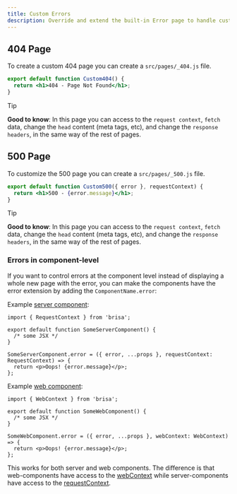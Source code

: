 ```yaml
---
title: Custom Errors
description: Override and extend the built-in Error page to handle custom errors.
---
```


## 404 Page

To create a custom 404 page you can create a `src/pages/_404.js` file.

```jsx filename="src/pages/_404.js"
export default function Custom404() {
  return <h1>404 - Page Not Found</h1>;
}
```

> [!TIP] 
> **Good to know**: In this page you can access to the `request context`, `fetch` data, change the `head` content (meta tags, etc), and change the `response headers`, in the same way of the rest of pages.

## 500 Page

To customize the 500 page you can create a `src/pages/_500.js` file.

```jsx filename="src/pages/_500.js"
export default function Custom500({ error }, requestContext) {
  return <h1>500 - {error.message}</h1>;
}
```

> [!TIP] 
> **Good to know**: In this page you can access to the `request context`, `fetch` data, change the `head` content (meta tags, etc), and change the `response headers`, in the same way of the rest of pages.

### Errors in component-level

If you want to control errors at the component level instead of displaying a whole new page with the error, you can make the components have the error extension by adding the `ComponentName.error`:

Example [server component](/docs/components-details/server-components):
```tsx
import { RequestContext } from 'brisa';

export default function SomeServerComponent() {
  /* some JSX */
}

SomeServerComponent.error = ({ error, ...props }, requestContext: RequestContext) => {
  return <p>Oops! {error.message}</p>;
};
```

Example [web component](/docs/components-details/web-components):
```tsx
import { WebContext } from 'brisa';

export default function SomeWebComponent() {
  /* some JSX */
}

SomeWebComponent.error = ({ error, ...props }, webContext: WebContext) => {
  return <p>Oops! {error.message}</p>;
};
```

This works for both server and web components. The difference is that web-components have access to the [webContext](/docs/building-your-application/data-fetching/web-context) while server-components have access to the [requestContext](/docs/building-your-application/data-fetching/request-context).
